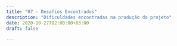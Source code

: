 ```yaml
---
title: "07 - Desafios Encontrados"
description: "Dificuldades encontradas na produção do projeto"
date: 2020-10-27T02:00:00+03:00
draft: false

---
```

